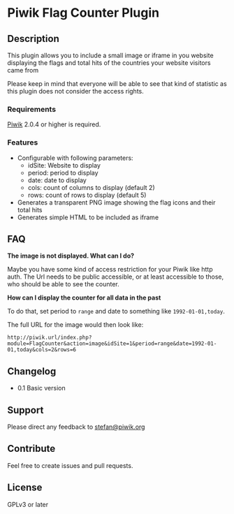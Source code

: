 # Piwik Flag Counter Plugin

## Description

This plugin allows you to include a small image or iframe in you website displaying the flags and total hits of the countries your website visitors came from

Please keep in mind that everyone will be able to see that kind of statistic as this plugin does not consider the access rights.

### Requirements

[Piwik](https://github.com/piwik/piwik) 2.0.4 or higher is required.

### Features

- Configurable with following parameters:
  - idSite: Website to display
  - period: period to display
  - date: date to display
  - cols: count of columns to display (default 2)
  - rows: count of rows to display (default 5)
- Generates a transparent PNG image showing the flag icons and their total hits
- Generates simple HTML to be included as iframe

## FAQ

__The image is not displayed. What can I do?__

Maybe you have some kind of access restriction for your Piwik like http auth. The Url needs to be public accessible, or at least accessible to those, who should be able to see the counter.

__How can I display the counter for all data in the past__

To do that, set period to ```range``` and date to something like ```1992-01-01,today```.

The full URL for the image would then look like:
```
http://piwik.url/index.php?module=FlagCounter&action=image&idSite=1&period=range&date=1992-01-01,today&cols=2&rows=6
``` 

## Changelog

- 0.1 Basic version 

## Support

Please direct any feedback to [stefan@piwik.org](mailto:stefan@piwik.org)

## Contribute

Feel free to create issues and pull requests.

## License

GPLv3 or later

